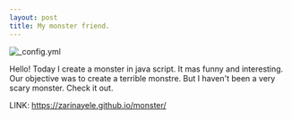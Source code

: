 ```yaml
---
layout: post
title: My monster friend.
---
```


![_config.yml](http://kingofwallpapers.com/monster/monster-005.jpg)

Hello! Today I create a monster in java script. It mas funny and interesting. Our objective was to create a terrible monstre. But I haven't been a very scary monster. Check it out. 

LINK: https://zarinayele.github.io/monster/ 



